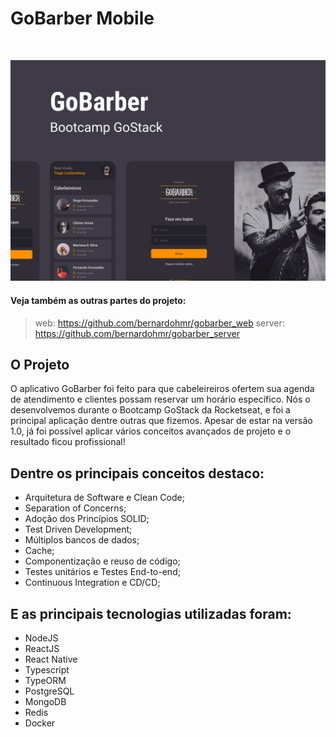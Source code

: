 # GoBarber Mobile


<!-- PROJECT LOGO -->
<br />
<p align="center">
  <img src="Capa.png" alt="Logo" width="910">
</p>

#### Veja também as outras partes do projeto:
> web: https://github.com/bernardohmr/gobarber_web
> server: https://github.com/bernardohmr/gobarber_server

## O Projeto
O aplicativo GoBarber foi feito para que cabeleireiros ofertem sua agenda de atendimento e clientes possam reservar um horário específico.
Nós o desenvolvemos durante o Bootcamp GoStack da Rocketseat, e foi a principal aplicação dentre outras que fizemos.
Apesar de estar na versão 1.0, já foi possível aplicar vários conceitos avançados de projeto e o resultado ficou profissional!

## Dentre os principais conceitos destaco:
- Arquitetura de Software e Clean Code;
- Separation of Concerns;
- Adoção dos Princípios SOLID;
- Test Driven Development;
- Múltiplos bancos de dados;
- Cache;
- Componentização e reuso de código;
- Testes unitários e Testes End-to-end;
- Continuous Integration e CD/CD;

## E as principais tecnologias utilizadas foram:
- NodeJS
- ReactJS
- React Native
- Typescript
- TypeORM
- PostgreSQL
- MongoDB
- Redis
- Docker
